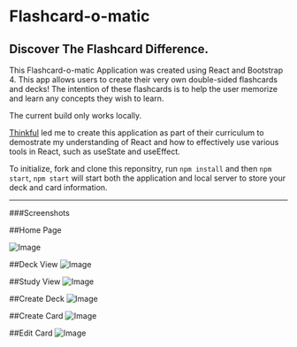 # Flashcard-o-matic
## Discover The Flashcard Difference.

This Flashcard-o-matic Application was created using React and Bootstrap 4.
This app allows users to create their very own double-sided flashcards and decks!
The intention of these flashcards is to help the user memorize and learn any concepts they wish to learn.

The current build only works locally.

[Thinkful](https://www.thinkful.com/) led me to create this application as part of their curriculum to demostrate my understanding of React and how to effectively use various tools in React, such as useState and useEffect.

To initialize, fork and clone this reponsitry, run `npm install` and then `npm start`, `npm start` will start both the application and local server to store your deck and card information.

---

###Screenshots

##Home Page

![Image](https://i.imgur.com/zFZwimb.png)

##Deck View
![Image](https://i.imgur.com/NCFwOAI.png)

##Study View
![Image](https://i.imgur.com/2SwEZhj.png)

##Create Deck
![Image](https://i.imgur.com/oXfZbN0.png)

##Create Card
![Image](https://i.imgur.com/G7k7cfs.png)

##Edit Card
![Image](https://i.imgur.com/44F75LA.png)

